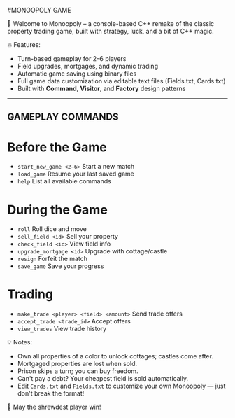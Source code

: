 #MONOOPOLY GAME

🎲 Welcome to Monoopoly – a console-based C++ remake of the classic property trading game, built with strategy, luck, and a bit of C++ magic.

🔥 Features:
- Turn-based gameplay for 2–6 players
- Field upgrades, mortgages, and dynamic trading
- Automatic game saving using binary files
- Full game data customization via editable text files (Fields.txt, Cards.txt)
- Built with **Command**, **Visitor**, and **Factory** design patterns

--------------------------
   GAMEPLAY COMMANDS
--------------------------

# Before the Game
- `start_new_game <2–6>`    Start a new match
- `load_game`               Resume your last saved game
- `help`                    List all available commands

# During the Game
- `roll`                    Roll dice and move
- `sell_field <id>`         Sell your property
- `check_field <id>`        View field info
- `upgrade_mortgage <id>`   Upgrade with cottage/castle
- `resign`                  Forfeit the match
- `save_game`               Save your progress

# Trading
- `make_trade <player> <field> <amount>` Send trade offers
- `accept_trade <trade_id>`               Accept offers
- `view_trades`                           View trade history

💡 Notes:
- Own all properties of a color to unlock cottages; castles come after.
- Mortgaged properties are lost when sold.
- Prison skips a turn; you can buy freedom.
- Can't pay a debt? Your cheapest field is sold automatically.
- Edit `Cards.txt` and `Fields.txt` to customize your own Monoopoly — just don't break the format!

👑 May the shrewdest player win!

